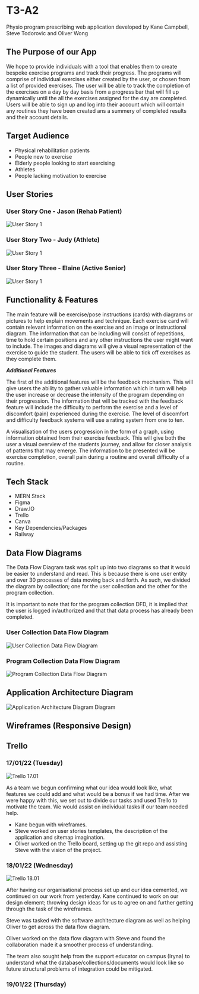 # T3-A2
Physio program prescribing web application developed by Kane Campbell, Steve Todorovic and Oliver Wong

## The Purpose of our App

We hope to provide individuals with a tool that enables them to create bespoke exercise programs and track their progress. The programs will comprise of individual exercises either created by the user, or chosen from a list of provided exercises. The user will be able to track the completion of the exercises on a day by day basis from a progress bar that will fill up dynamically until the all the exercises assigned for the day are completed. Users will be able to sign up and log into their account which will contain any routines they have been created ans a summery of completed results and their account details.  

## Target Audience

- Physical rehabilitation patients 
- People new to exercise
- Elderly people looking to start exercising
- Athletes
- People lacking motivation to exercise

## User Stories

### User Story One - Jason (Rehab Patient)

![User Story 1](./markdownImages/User_Story_1.png)

### User Story Two - Judy (Athlete)

![User Story 1](./markdownImages/User_Story_2.png)

### User Story Three - Elaine (Active Senior)

![User Story 1](./markdownImages/User_Story_3.png)

## Functionality & Features   

The main feature will be exercise/pose instructions (cards) with diagrams or pictures to help explain movements and technique. Each exercise card will contain relevant information on the exercise and an image or instructional diagram. The information that can be including will consist of repetitions, time to hold certain positions and any other instructions the user might want to include. The images and diagrams will give a visual representation of the exercise to guide the student. The users will be able to tick off exercises as they complete them.  

***Additional Features***  

The first of the additional features will be the feedback mechanism. This will give users the ability to gather valuable information which in turn will help the user increase or decrease the intensity of the program depending on their progression. The information that will be tracked with the feedback feature will include the difficulty to perform the exercise and a level of discomfort (pain) experienced during the exercise. The level of discomfort and difficulty feedback systems will use a rating system from one to ten.  

A visualisation of the users progression in the form of a graph, using information obtained from their exercise feedback. This will give both the user a visual overview of the students journey, and allow for closer analysis of patterns that may emerge. The information to be presented will be exercise completion, overall pain during a routine and overall difficulty of a routine.  

## Tech Stack
- MERN Stack
- Figma
- Draw.IO
- Trello
- Canva
- Key Dependencies/Packages
- Railway

## Data Flow Diagrams

The Data Flow Diagram task was split up into two diagrams so that it would be easier to understand and read. This is because there is one user entity and over 30 processes of data moving back and forth. As such, we divided the diagram by collection; one for the user collection and the other for the program collection.

It is important to note that for the program collection DFD, it is implied that the user is logged in/authorized and that that data process has already been completed.

### User Collection Data Flow Diagram

![User Collection Data Flow Diagram](./markdownImages/User%20Collection%20DFD%20yes.png)

### Program Collection Data Flow Diagram

![Program Collection Data Flow Diagram](./markdownImages/Programs%20DFD%20yes.png)

## Application Architecture Diagram

![ Application Architecture Diagram Diagram](./markdownImages/AAD_Physio_App_V2.png)

## Wireframes (Responsive Design)



## Trello

### 17/01/22 (Tuesday)

![Trello 17.01](./markdownImages/Trello_Screenshot_17.01.png)

As a team we begun confirming what our idea would look like, what features we could add and what would be a bonus if we had time. After we were happy with this, we set out to divide our tasks and used Trello to motivate the team. We would assist on individual tasks if our team needed help.

- Kane begun with wireframes.
- Steve worked on user stories templates, the description of the application and sitemap imagination.
- Oliver worked on the Trello board, setting up the git repo and assisting Steve with the vision of the project.

### 18/01/22 (Wednesday)

![Trello 18.01](./markdownImages/Trello%2018.01.png)

After having our organisational process set up and our idea cemented, we continued on our work from yesterday. Kane continued to work on our design element; throwing design ideas for us to agree on and further getting through the task of the wireframes.

Steve was tasked with the software architecture diagram as well as helping Oliver to get across the data flow diagram.

Oliver worked on the data flow diagram with Steve and found the collaboration made it a smoother process of understanding. 

The team also sought help from the support educator on campus (Iryna) to understand what the database/collections/documents would look like so future structural problems of integration could be mitigated.

### 19/01/22 (Thursday)

<!-- KEY QUESTIONS -->

<!-- 1. Can the instructor create exercises or should they pulled from an API/DB  -->

<!-- Seeding exercises, own database, instructor can add exercises. -->


<!-- 2. Working out the admin login. -->